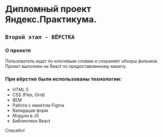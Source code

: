 # Дипломный проект Яндекс.Практикума. 

## `Второй этап - ВЁРСТКА`

### О проекте
 Пользователь ищет по ключевым словам и сохраняет обзоры фильмов. Проект выполнен на React по предоставленному макету. 

### При вёрстке были использованы технологии:

* HTML 5
* CSS (Flex, Grid)
* BEM
* Работа с макетом Figma
* Валидация форм
* Модули в JS
* Библиотеки React


Спасибо!